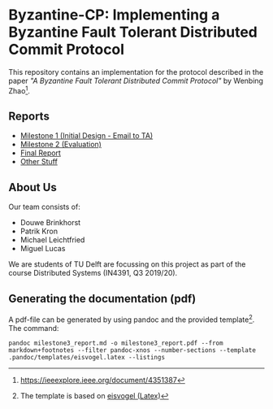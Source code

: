 # Byzantine-CP: Implementing a Byzantine Fault Tolerant Distributed Commit Protocol

This repository contains an implementation for the protocol described in the paper *"A Byzantine Fault Tolerant Distributed Commit Protocol"* by Wenbing Zhao[^1].

[^1]: https://ieeexplore.ieee.org/document/4351387

## Reports

- [Milestone 1 (Initial Design - Email to TA)](docs/milestone1_email.md)
- [Milestone 2 (Evaluation)](docs/report2ndMilestone.md)
- [Final Report](docs/report.md)
- [Other Stuff](docs/other.md)

## About Us

Our team consists of:

- Douwe Brinkhorst
- Patrik Kron
- Michael Leichtfried
- Miguel Lucas

We are students of TU Delft are focussing on this project as part of the course Distributed Systems (IN4391, Q3 2019/20).

## Generating the documentation (pdf)

A pdf-file can be generated by using pandoc and the provided template[^2]. The command:

    pandoc milestone3_report.md -o milestone3_report.pdf --from markdown+footnotes --filter pandoc-xnos --number-sections --template .pandoc/templates/eisvogel.latex --listings

[^2]: The template is based on [eisvogel (Latex)](https://github.com/Wandmalfarbe/pandoc-latex-template)
